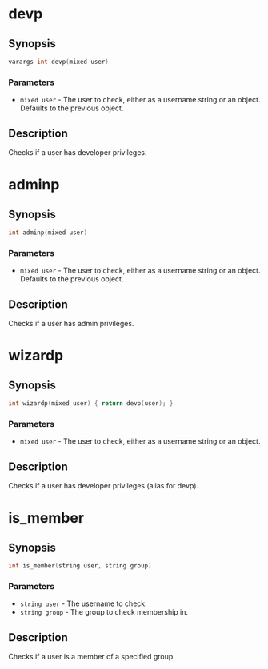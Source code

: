# devp

## Synopsis

```c
varargs int devp(mixed user)
```

### Parameters

* `mixed user` - The user to check, either as a username string or an object. Defaults to the previous object.

## Description

Checks if a user has developer privileges.

# adminp

## Synopsis

```c
int adminp(mixed user)
```

### Parameters

* `mixed user` - The user to check, either as a username string or an object. Defaults to the previous object.

## Description

Checks if a user has admin privileges.

# wizardp

## Synopsis

```c
int wizardp(mixed user) { return devp(user); }
```

### Parameters

* `mixed user` - The user to check, either as a username string or an object.

## Description

Checks if a user has developer privileges (alias for devp).

# is_member

## Synopsis

```c
int is_member(string user, string group)
```

### Parameters

* `string user` - The username to check.
* `string group` - The group to check membership in.

## Description

Checks if a user is a member of a specified group.

